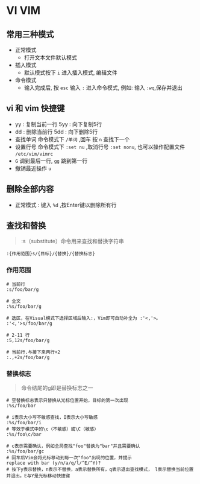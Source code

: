 # VI VIM

## 常用三种模式

- 正常模式
  - 打开文本文件默认模式
- 插入模式
  - 默认模式按下 `i` 进入插入模式, 编辑文件
- 命令模式
  - 输入完成后, 按 `esc` 输入 `:` 进入命令模式, 例如: 输入 `:wq`,保存并退出

## vi 和 vim 快捷键

- yy : 复制当前一行 5yy : 向下复制5行
- dd : 删除当前行 5dd : 向下删除5行
- 查找单词 命令模式下 `/单词` ,回车 按 `n` 查找下一个
- 设置行号 命令模式下 `:set nu` ,取消行号 `:set nonu`, 也可以操作配置文件 `/etc/vim/vimrc`
- `G` 调到最后一行, `gg` 跳到第一行
- 撤销最近操作 `u`

## 删除全部内容

- 正常模式 : 键入 `%d` ,按Enter键以删除所有行

## 查找和替换

> :s（substitute）命令用来查找和替换字符串

`:{作用范围}s/{目标}/{替换}/{替换标志}`

### 作用范围

``` vim
# 当前行
:s/foo/bar/g

# 全文 
:%s/foo/bar/g

# 选区，在Visual模式下选择区域后输入:，Vim即可自动补全为 :'<,'>。
:'<,'>s/foo/bar/g

# 2-11 行
:5,12s/foo/bar/g

# 当前行.与接下来两行+2
:.,+2s/foo/bar/g

```

### 替换标志

> 命令结尾的g即是替换标志之一

``` vim 
# 空替换标志表示只替换从光标位置开始，目标的第一次出现
:%s/foo/bar

# i表示大小写不敏感查找，I表示大小写敏感
:%s/foo/bar/i
# 等效于模式中的\c（不敏感）或\C（敏感）
:%s/foo\c/bar

# c表示需要确认，例如全局查找"foo"替换为"bar"并且需要确认
:%s/foo/bar/gc
# 回车后Vim会将光标移动到每一次"foo"出现的位置，并提示
replace with bar (y/n/a/q/l/^E/^Y)?
# 按下y表示替换，n表示不替换，a表示替换所有，q表示退出查找模式， l表示替换当前位置并退出。E与Y是光标移动快捷键

```
